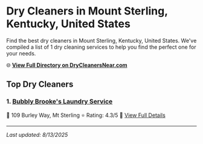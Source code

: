 # Dry Cleaners in Mount Sterling, Kentucky, United States

Find the best dry cleaners in Mount Sterling, Kentucky, United States. We've compiled a list of 1 dry cleaning services to help you find the perfect one for your needs.

🌐 **[View Full Directory on DryCleanersNear.com](https://drycleanersnear.com/city/US/Kentucky/Mount%20Sterling)**

## Top Dry Cleaners

### 1. [Bubbly Brooke's Laundry Service](https://drycleanersnear.com/dryCleaner/688f207546b6614a95a96201/bubbly-brooke-s-laundry-service)
📍 109 Burley Way, Mt Sterling
⭐ Rating: 4.3/5
🔗 [View Full Details](https://drycleanersnear.com/dryCleaner/688f207546b6614a95a96201/bubbly-brooke-s-laundry-service)


---

*Last updated: 8/13/2025*
